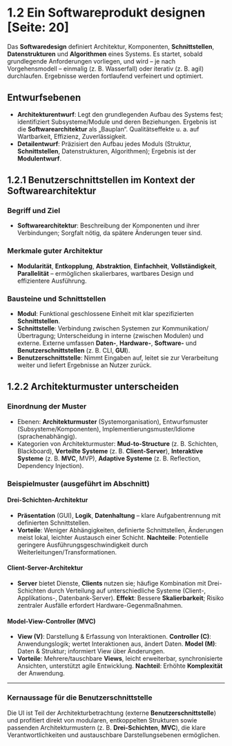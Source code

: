 # 1.2 Ein Softwareprodukt designen [Seite: 20]

Das **Softwaredesign** definiert Architektur, Komponenten, **Schnittstellen**, **Datenstrukturen** und **Algorithmen** eines Systems. Es startet, sobald grundlegende Anforderungen vorliegen, und wird – je nach Vorgehensmodell – einmalig (z. B. Wasserfall) oder iterativ (z. B. agil) durchlaufen. Ergebnisse werden fortlaufend verfeinert und optimiert. 

## Entwurfsebenen

* **Architekturentwurf**: Legt den grundlegenden Aufbau des Systems fest; identifiziert Subsysteme/Module und deren Beziehungen. Ergebnis ist die **Softwarearchitektur** als „Bauplan“. Qualitätseffekte u. a. auf Wartbarkeit, Effizienz, Zuverlässigkeit.
* **Detailentwurf**: Präzisiert den Aufbau jedes Moduls (Struktur, **Schnittstellen**, Datenstrukturen, Algorithmen); Ergebnis ist der **Modulentwurf**. 

## 1.2.1 Benutzerschnittstellen im Kontext der Softwarearchitektur

### Begriff und Ziel

* **Softwarearchitektur**: Beschreibung der Komponenten und ihrer Verbindungen; Sorgfalt nötig, da spätere Änderungen teuer sind. 

### Merkmale guter Architektur

* **Modularität**, **Entkopplung**, **Abstraktion**, **Einfachheit**, **Vollständigkeit**, **Parallelität** – ermöglichen skalierbares, wartbares Design und effizientere Ausführung. 

### Bausteine und Schnittstellen

* **Modul**: Funktional geschlossene Einheit mit klar spezifizierten **Schnittstellen**. 
* **Schnittstelle**: Verbindung zwischen Systemen zur Kommunikation/Übertragung; Unterscheidung in interne (zwischen Modulen) und externe. Externe umfassen **Daten-**, **Hardware-**, **Software-** und **Benutzerschnittstellen** (z. B. CLI, **GUI**). 
* **Benutzerschnittstelle**: Nimmt Eingaben auf, leitet sie zur Verarbeitung weiter und liefert Ergebnisse an Nutzer zurück. 

## 1.2.2 Architekturmuster unterscheiden

### Einordnung der Muster

* Ebenen: **Architekturmuster** (Systemorganisation), Entwurfsmuster (Subsysteme/Komponenten), Implementierungsmuster/Idiome (sprachenabhängig). 
* Kategorien von Architekturmuster: **Mud-to-Structure** (z. B. Schichten, Blackboard), **Verteilte Systeme** (z. B. **Client-Server**), **Interaktive Systeme** (z. B. **MVC**, MVP), **Adaptive Systeme** (z. B. Reflection, Dependency Injection). 

### Beispielmuster (ausgeführt im Abschnitt)

#### **Drei-Schichten-Architektur**

* **Präsentation** (GUI), **Logik**, **Datenhaltung** – klare Aufgabentrennung mit definierten Schnittstellen. 
* **Vorteile**: Weniger Abhängigkeiten, definierte Schnittstellen, Änderungen meist lokal, leichter Austausch einer Schicht.
  **Nachteile**: Potentielle geringere Ausführungsgeschwindigkeit durch Weiterleitungen/Transformationen. 

#### **Client-Server-Architektur**

* **Server** bietet Dienste, **Clients** nutzen sie; häufige Kombination mit Drei-Schichten durch Verteilung auf unterschiedliche Systeme (Client-, Applikations-, Datenbank-Server).
  **Effekt**: Bessere **Skalierbarkeit**; Risiko zentraler Ausfälle erfordert Hardware-Gegenmaßnahmen. 

#### **Model-View-Controller (MVC)**

* **View (V)**: Darstellung & Erfassung von Interaktionen.
  **Controller (C)**: Anwendungslogik; wertet Interaktionen aus, ändert Daten.
  **Model (M)**: Daten & Struktur; informiert View über Änderungen. 
* **Vorteile**: Mehrere/tauschbare **Views**, leicht erweiterbar, synchronisierte Ansichten, unterstützt agile Entwicklung.
  **Nachteil**: Erhöhte **Komplexität** der Anwendung. 

---

### Kernaussage für die Benutzerschnittstelle

Die UI ist Teil der Architekturbetrachtung (externe **Benutzerschnittstelle**) und profitiert direkt von modularen, entkoppelten Strukturen sowie passenden Architekturmustern (z. B. **Drei-Schichten**, **MVC**), die klare Verantwortlichkeiten und austauschbare Darstellungsebenen ermöglichen.
